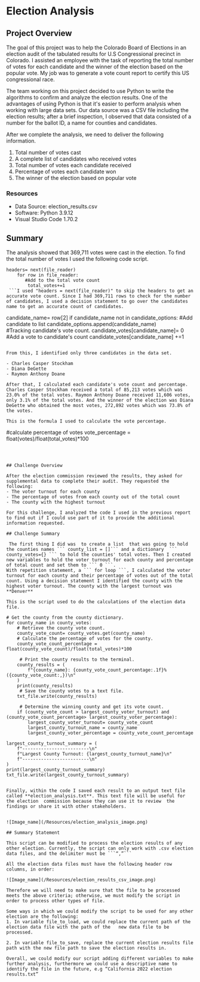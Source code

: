 # Election Analysis

## Project Overview
The goal of this project was to help the Colorado Board of Elections in an election audit of the tabulated results for U.S Congressional precinct in Colorado. I assisted an employee with the task of reporting the total number of votes for each candidate and the winner of the election based on the popular vote. My job was to generate a vote count report to certify this US congressional race.

The team working on this project decided  to use Python to write the algorithms  to confirm  and analyze the election results. One of the advantages of using Python is that it's easier to perform analysis when working with large data sets. Our data source was a CSV file  including the election results; after a brief inspection, I observed that data consisted of a number for the ballot ID, a name for counties and candidates.

After we complete the analysis, we need to deliver the following information.

1. Total number of votes cast
2. A complete list of candidates who received votes
3. Total number of votes each candidate received
4. Percentage of votes each candidate won
5. The winner of the election based on popular vote

### Resources 
- Data Source: election_results.csv
- Software: Python 3.9.12
- Visual Studio Code 1.70.2

## Summary
The analysis showed that 369,711 votes were cast in the election. To find the total number of votes I used the following code script.

```
headers= next(file_reader)
    for row in file_reader:
       #Add to the total vote count
        total_votes+=1
 ```I used "headers = next(file_reader)" to skip the headers to get an accurate vote count. Since I had 369,711 rows to check for the number of candidates, I used a decision statement to go over the candidates name to get an accurate count of candidates.

```
candidate_name= row[2]
        if candidate_name not in candidate_options:
             #Add candidate to list
            candidate_options.append(candidate_name)  
            #Tracking candidate's vote count.
            candidate_votes[candidate_name]= 0
            #Add a vote to candidate's count
        candidate_votes[candidate_name] +=1
```

From this, I identified only three candidates in the data set.

- Charles Casper Stockham
- Diana DeGette
- Raymon Anthony Doane

After that, I calculated each candidate's vote count and percentage.
Charles Casper Stockham received a total of 85,213 votes which was 23.0% of the total votes. Raymon Anthony Doane received 11,606 votes, only 3.1% of the total votes. And the winner of the election was Diana DeGette who obtained the most votes, 272,892 votes which was 73.8% of the votes.

This is the formula I used to calculate the vote percentage.
```
 #calculate percentage of votes
        vote_percentage = float(votes)/float(total_votes)*100
```

 

## Challenge Overview

After the election commission reviewed the results, they asked for supplemental data to complete their audit. They requested the following:
- The voter turnout for each county
- The percentage of votes from each county out of the total count
- The county with the highest turnout

For this challenge, I analyzed the code I used in the previous report to find out if I could use part of it to provide the additional information requested. 

## Challenge Summary

 The first thing I did was  to create a list  that was going to hold the counties names ``` county_list = []``` and a dictionary  ``` county_votes={} ``` to hold the counties' total votes. Then I created new variables to hold the voter turnout for each county and percentage of total count and set them to ``` 0 ```.
With repetition statement, a ``` for loop ```, I calculated the voter turnout for each county and their percentage of votes out of the total count. Using a decision statement I identified the county with the highest voter turnout. The county with the largest turnout was **Denver**

This is the script used to do the calculations of the election data file.

```
    # Get the county from the county dictionary.
    for county_name in county_votes:
        # Retrieve the county vote count.
        county_vote_count= county_votes.get(county_name)
        # Calculate the percentage of votes for the county.
        county_vote_count_percentage = float(county_vote_count)/float(total_votes)*100

         # Print the county results to the terminal.
        county_results = (
            f"{county_name}: {county_vote_count_percentage:.1f}% ({county_vote_count:,})\n"
        )
        print(county_results)
         # Save the county votes to a text file.
        txt_file.write(county_results)

         # Determine the winning county and get its vote count.
        if (county_vote_count > largest_county_voter_turnout) and (county_vote_count_percentage> largest_county_voter_percentage):
            largest_county_voter_turnout= county_vote_count
            largest_county_turnout_name = county_name
            largest_county_voter_percentage = county_vote_count_percentage

    largest_county_turnout_summary = (
        f"-------------------------\n"
        f"Largest County Turnout: {largest_county_turnout_name}\n"
        f"-------------------------\n"
    )
    print(largest_county_turnout_summary)
    txt_file.write(largest_county_turnout_summary)
```

Finally, within the code I saved each result to an output text file called **election_analysis.txt**. This text file will be useful for the election  commission because they can use it to review  the findings or share it with other stakeholders.


![Image_name](/Resources/election_analysis_image.png)

## Summary Statement

This script can be modified to process the election results of any other election. Currently, the script can only work with .csv election data files, and the delimiter must be ```“,”```

All the election data files must have the following header row columns, in order:

![Image_name](/Resources/election_results_csv_image.png)

Therefore we will need to make sure that the file to be processed meets the above criteria; otherwise, we must modify the script in order to process other types of file.

Some ways in which we could modify the script to be used for any other election are the following:
1. In variable file_to_load, we could replace the current path of the election data file with the path of the   new data file to be processed.

2. In variable file_to_save, replace the current election results file path with the new file path to save the election results in. 

Overall, we could modify our script adding different variables to make further analysis, furthermore we could use a descriptive name to identify the file in the future, e.g “California 2022 election results.txt” 
